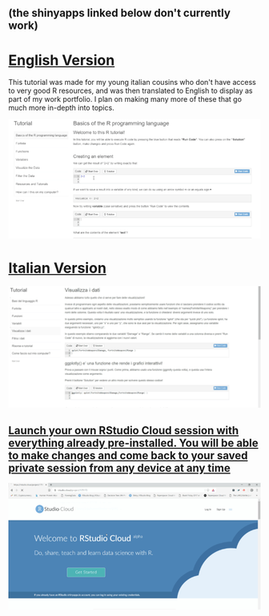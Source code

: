 ## (the shinyapps linked below don't currently work)

# [English Version](https://resclapon.com/r-tutorial/)

This tutorial was made for my young italian cousins who don't have access to very good R resources, and was then translated to English to display as part of my work portfolio. I plan on making many more of these that go much more in-depth into topics.

![](R-Tutorial_ENG.gif)

# [Italian Version](https://predictcrypto.shinyapps.io/Tutorial/)

![](IT_R-Tutorial.gif)

## [Launch your own RStudio Cloud session with everything already pre-installed. You will be able to make changes and come back to your saved private session from any device at any time](https://rstudio.cloud/project/179170)


![](R-Studio.gif)
